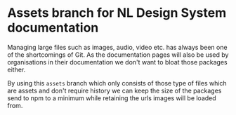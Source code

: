 # Assets branch for NL Design System documentation

Managing large files such as images, audio, video etc. has always been one of the shortcomings of Git. As the documentation pages will also be used by organisations in their documentation we don't want to bloat those packages either.

By using this `assets` branch which only consists of those type of files which are assets and don't require history we can keep the size of the packages send to npm to a minimum while retaining the urls images will be loaded from.
